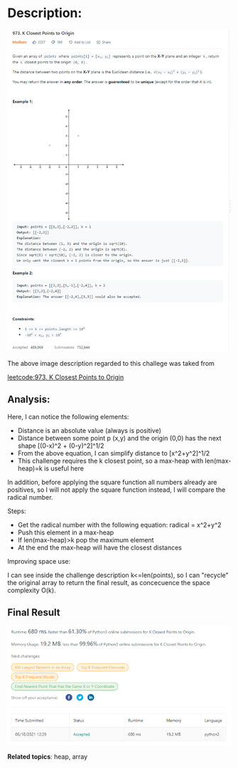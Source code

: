 # Description:

![challenge image from: {challenge page}.com](challenge.png)

The above image description regarded to this challege was taked from

[leetcode:973. K Closest Points to Origin](https://leetcode.com/problems/k-closest-points-to-origin/)

## Analysis:

Here, I can notice the following elements:

- Distance is an absolute value (always is positive)
- Distance between some point p (x,y) and the origin (0,0) has the next shape [(0-x)^2 + (0-y)^2]^1/2
- From the above equation, I can simplify distance to [x^2+y^2]^1/2
- This challenge requires the k closest point, so a max-heap with len(max-heap)=k is useful here

In addition, before applying the square function all numbers already are positives, so I will not apply
the square function instead, I will compare the radical number.

Steps:

- Get the radical number with the following equation: radical = x^2+y^2
- Push this element in a max-heap
- If len(max-heap)>k pop the maximum element
- At the end the max-heap will have the closest distances

Improving space use:

I can see inside the challenge description k<=len(points), so I can "recycle" the original array to return the final result, as concecuence the space
complexity O(k).

## Final Result

![final result: {challenge page}.com](summary_image.png)

**Related topics**: heap, array

